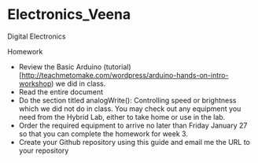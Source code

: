 # Electronics_Veena
Digital Electronics

Homework
* Review the Basic Arduino (tutorial)[http://teachmetomake.com/wordpress/arduino-hands-on-intro-workshop) we did in class.
* Read the entire document
* Do the section titled analogWrite(): Controlling speed or brightness which we did not do in class. You may check out any equipment you need from the Hybrid Lab, either to take home or use in the lab.
* Order the required equipment to arrive no later than Friday January 27 so that you can complete the homework for week 3.
* Create your Github repository using this guide and email me the URL to your repository
